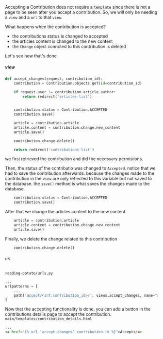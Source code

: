 Accepting a Contribution does not require a `template` since there is not a page to be seen after you accept a contribution. So, we will only be needing a `view` and a `url` to that `view`.

What happens when the contribution is accepted?
 * the contributions status is changed to accepted
 * the articles content is changed to the new content
 * the `Change` object conncted to this contribution is deleted

Let's see how that's done

##### view
```python
def accept_changes(request, contribution_id):
	contribution = Contribution.objects.get(id=contribution_id)

	if request.user != contribution.article.author:
		return redirect('articles-list')

	
	contribution.status = Contribution.ACCEPTED
	contribution.save()

	article = contribution.article
	article.content = contribution.change.new_content
	article.save()

	contribution.change.delete()

	return redirect('contributions-list')
```

we first retrieved the contribution and did the necessary permisiions.

Then, the status of the contributio was changed to `Accepted`. notice that we had to save the contribution afterwards. because the changes made to the contribution in the `view` are only reflected to this variable but not saved to the database. the `save()` method is what saves the changes made to the database.
```python
	contribution.status = Contribution.ACCEPTED
	contribution.save()
```

After that we change the articles content to the new content
```python
	article = contribution.article
	article.content = contribution.change.new_content
	article.save()
```

Finally, we delete the change related to this contribution
```python
	contribution.change.delete()
```

###### url
`reading-potato/urls.py`
```python
...
urlpatterns = [
    ...
    path('accept/<int:contribution_id>/', views.accept_changes, name="accept-changes"),
]
```

Now that the accepting functionality is done, you can add a button in the contributions details page to accept the contribution.
`main/templates/contribution_details.html`
```html
...
<a href="{% url 'accept-changes' contribution.id %}">Accept</a>
```